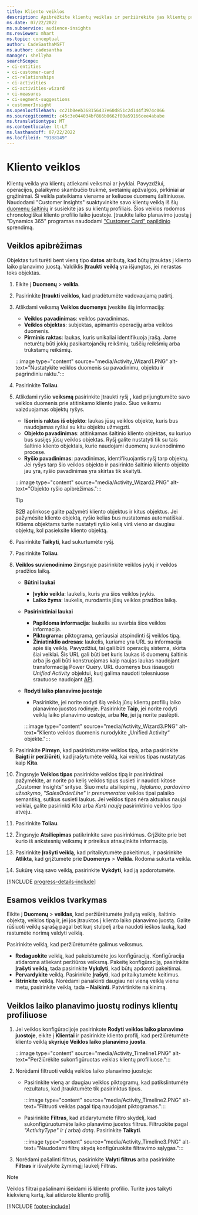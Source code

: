 ```yaml
---
title: Kliento veiklos
description: Apibrėžkite klientų veiklas ir peržiūrėkite jas klientų profilių laiko planavimo juostose.
ms.date: 07/22/2022
ms.subservice: audience-insights
ms.reviewer: mhart
ms.topic: conceptual
author: CadeSanthaMSFT
ms.author: cadesantha
manager: shellyha
searchScope:
- ci-entities
- ci-customer-card
- ci-relationships
- ci-activities
- ci-activities-wizard
- ci-measures
- ci-segment-suggestions
- customerInsight
ms.openlocfilehash: cc21b0eeb368156437e60d851c2d144f3974c066
ms.sourcegitcommit: c45c3e044034bf866b0662f80a59166cee4ababe
ms.translationtype: MT
ms.contentlocale: lt-LT
ms.lasthandoff: 07/22/2022
ms.locfileid: "9188149"
---
```

# <a name="customer-activities"></a>Kliento veiklos

Klientų veikla yra klientų atliekami veiksmai ar įvykiai. Pavyzdžiui, operacijos, palaikymo skambučio trukmė, svetainių apžvalgos, pirkiniai ar grąžinimai. Ši veikla pateikiama viename ar keliuose duomenų šaltiniuose. Naudodami "Customer Insights" suaktyvinkite savo klientų veiklą iš šių [duomenų šaltinių](data-sources.md) ir susiekite jas su klientų profiliais. Šios veiklos rodomos chronologiškai kliento profilio laiko juostoje. Įtraukite laiko planavimo juostą į "Dynamics 365" programas naudodami ["Customer Card" papildinio](customer-card-add-in.md) sprendimą.

## <a name="define-an-activity"></a>Veiklos apibrėžimas

Objektas turi turėti bent vieną tipo **datos** atributą, kad būtų įtrauktas į kliento laiko planavimo juostą. Valdiklis **Įtraukti veiklą** yra išjungtas, jei nerastas toks objektas.

1. Eikite į **Duomenų** > **veikla**.

1. Pasirinkite **Įtraukti veiklos**, kad pradėtumėte vadovaujamą patirtį.

1. Atlikdami veiksmą **Veiklos duomenys** įveskite šią informaciją:

   - **Veiklos pavadinimas**: veiklos pavadinimas.
   - **Veiklos objektas**: subjektas, apimantis operacijų arba veiklos duomenis.
   - **Pirminis raktas**: laukas, kuris unikaliai identifikuoja įrašą. Jame neturėtų būti jokių pasikartojančių reikšmių, tuščių reikšmių arba trūkstamų reikšmių.

   :::image type="content" source="media/Activity_Wizard1.PNG" alt-text="Nustatykite veiklos duomenis su pavadinimu, objektu ir pagrindiniu raktu.":::

1. Pasirinkite **Toliau**.

1. Atlikdami ryšio **veiksmą** pasirinkite Įtraukti ryšį **,** kad prijungtumėte savo veiklos duomenis prie atitinkamo kliento įrašo. Šiuo veiksmu vaizduojamas objektų ryšys.  

   - **Išorinis raktas iš objekto**: laukas jūsų veiklos objekte, kuris bus naudojamas ryšiui su kitu objektu užmegzti.
   - **Objekto pavadinimas**: atitinkamas šaltinio kliento objektas, su kuriuo bus susijęs jūsų veiklos objektas. Ryšį galite nustatyti tik su tais šaltinio kliento objektais, kurie naudojami duomenų suvienodinimo procese.
   - **Ryšio pavadinimas**: pavadinimas, identifikuojantis ryšį tarp objektų. Jei ryšys tarp šio veiklos objekto ir pasirinkto šaltinio kliento objekto jau yra, ryšio pavadinimas yra skirtas tik skaityti.

   :::image type="content" source="media/Activity_Wizard2.PNG" alt-text="Objekto ryšio apibrėžimas.":::

   > [!TIP]
   > B2B aplinkose galite pažymėti kliento objektus ir kitus objektus. Jei pažymėsite kliento objektą, ryšio kelias bus nustatomas automatiškai. Kitiems objektams turite nustatyti ryšio kelią virš vieno ar daugiau objektų, kol pasieksite kliento objektą.

1. Pasirinkite **Taikyti**, kad sukurtumėte ryšį.

1. Pasirinkite **Toliau**.

1. **Veiklos suvienodinimo** žingsnyje pasirinkite veiklos įvykį ir veiklos pradžios laiką.
   - **Būtini laukai**
      - **Įvykio veikla**: laukelis, kuris yra šios veiklos įvykis.
      - **Laiko žyma**: laukelis, nurodantis jūsų veiklos pradžios laiką.

   - **Pasirinktiniai laukai**
      - **Papildoma informacija**: laukelis su svarbia šios veiklos informacija.
      - **Piktograma:** piktograma, geriausiai atspindinti šį veiklos tipą.
      - **Žiniatinklio adresas**: laukelis, kuriame yra URL su informacija apie šią veiklą. Pavyzdžiui, tai gali būti operacijų sistema, skirta šiai veiklai. Šis URL gali būti bet kuris laukas iš duomenų šaltinis arba jis gali būti konstruojamas kaip naujas laukas naudojant transformaciją Power Query. URL duomenys bus išsaugoti *Unified Activity* objektui, kurį galima naudoti tolesniuose srautuose naudojant [API](apis.md).

   - **Rodyti laiko planavimo juostoje**
      - Pasirinkite, jei norite rodyti šią veiklą jūsų klientų profilių laiko planavimo juostos rodinyje. Pasirinkite **Taip**, jei norite rodyti veiklą laiko planavimo uostoje, arba **Ne**, jei ją norite paslėpti.

      :::image type="content" source="media/Activity_Wizard3.PNG" alt-text="Kliento veiklos duomenis nurodykite „Unified Activity“ objekte.":::

1. Pasirinkite **Pirmyn**, kad pasirinktumėte veiklos tipą, arba pasirinkite **Baigti ir peržiūrėti**, kad įrašytumėte veiklą, kai veiklos tipas nustatytas kaip **Kita**.

1. Žingsnyje **Veiklos tipas** pasirinkite veiklos tipą ir pasirinktinai pažymėkite, ar norite po kelis veiklos tipus susieti ir naudoti kitose „Customer Insights“ srityse. Šiuo metu atsiliepimų *,* *lojalumo*, *pardavimo užsakymo*, *"SalesOrderLine"* ir *prenumeratos* veiklos tipai palaiko semantiką, sutikus susieti laukus. Jei veiklos tipas nėra aktualus naujai veiklai, galite pasirinkti *Kita* arba *Kurti naują* pasirinktinio veiklos tipo atveju.

1. Pasirinkite **Toliau**.

1. Žingsnyje **Atsiliepimas** patikrinkite savo pasirinkimus. Grįžkite prie bet kurio iš ankstesnių veiksmų ir prireikus atnaujinkite informaciją.

1. Pasirinkite **Įrašyti veiklą**, kad pritaikytumėte pakeitimus, ir pasirinkite **Atlikta**, kad grįžtumėte prie **Duomenys** > **Veikla**. Rodoma sukurta veikla.

1. Sukūrę visą savo veiklą, pasirinkite **Vykdyti**, kad ją apdorotumėte.

[!INCLUDE [progress-details-include](includes/progress-details-pane.md)]

## <a name="manage-existing-activities"></a>Esamos veiklos tvarkymas

Eikite į **Duomenų** > **veiklas**, kad peržiūrėtumėte įrašytą veiklą, šaltinio objektą, veiklos tipą ir, jei jos įtrauktos į kliento laiko planavimo juostą. Galite rūšiuoti veiklų sąrašą pagal bet kurį stulpelį arba naudoti ieškos lauką, kad rastumėte norimą valdyti veiklą.

Pasirinkite veiklą, kad peržiūrėtumėte galimus veiksmus.

- **Redaguokite** veiklą, kad pakeistumėte jos konfigūraciją. Konfigūracija atidaroma atliekant peržiūros veiksmą. Pakeitę konfigūraciją, pasirinkite **Įrašyti veiklą**, tada pasirinkite **Vykdyti**, kad būtų apdoroti pakeitimai.
- **Pervardykite** veiklą. Pasirinkite **Įrašyti**, kad pritaikytumėte keitimus.
- **Ištrinkite** veiklą. Norėdami panaikinti daugiau nei vieną veiklą vienu metu, pasirinkite veiklą, tada – **Naikinti**. Patvirtinkite naikinimą.

## <a name="view-activity-timelines-on-customer-profiles"></a>Veiklos laiko planavimo juostų rodinys klientų profiliuose

1. Jei veiklos konfigūracijoje pasirinkote **Rodyti veiklos laiko planavimo juostoje**, eikite į **Klientai** ir pasirinkite kliento profilį, kad peržiūrėtumėte kliento veiklą **skyriuje Veiklos laiko planavimo juosta**.

   :::image type="content" source="media/Activity_Timeline1.PNG" alt-text="Peržiūrėkite sukonfigūruotas veiklas klientų profiliuose.":::

1. Norėdami filtruoti veiklą veiklos laiko planavimo juostoje:

   - Pasirinkite vieną ar daugiau veiklos piktogramų, kad patikslintumėte rezultatus, kad įtrauktumėte tik pasirinktus tipus.

     :::image type="content" source="media/Activity_Timeline2.PNG" alt-text="Filtruoti veiklas pagal tipą naudojant piktogramas.":::

   - Pasirinkite **Filtras**, kad atidarytumėte filtro skydelį, kad sukonfigūruotumėte laiko planavimo juostos filtrus. Filtruokite pagal *"ActivityType" ir (* arba) *datą*. Pasirinkite **Taikyti**.

     :::image type="content" source="media/Activity_Timeline3.PNG" alt-text="Naudodami filtrų skydą konfigūruokite filtravimo sąlygas.":::

1. Norėdami pašalinti filtrus, pasirinkite **Valyti filtrus** arba pasirinkite **Filtras** ir išvalykite žymimąjį laukelį Filtras.

> [!NOTE]
> Veiklos filtrai pašalinami išeidami iš kliento profilio. Turite juos taikyti kiekvieną kartą, kai atidarote kliento profilį.

[!INCLUDE [footer-include](includes/footer-banner.md)]
